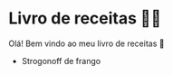# Livro de receitas :man_cook:

Olá! Bem vindo ao meu livro de receitas :wave:

- Strogonoff de frango

  





